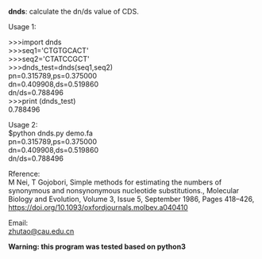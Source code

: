 

**dnds**: calculate the dn/ds value of CDS.


Usage 1:   

\>>>import dnds   
\>>>seq1='CTGTGCACT'  
\>>>seq2='CTATCCGCT'  
\>>>dnds_test=dnds(seq1,seq2)  
pn=0.315789,ps=0.375000  
dn=0.409908,ds=0.519860  
dn/ds=0.788496  
\>>>print (dnds_test)  
0.788496  

Usage 2:   
$python dnds.py demo.fa  
pn=0.315789,ps=0.375000  
dn=0.409908,ds=0.519860  
dn/ds=0.788496  

Rference:  
M Nei, T Gojobori, Simple methods for estimating the numbers of synonymous and nonsynonymous nucleotide substitutions., Molecular Biology and Evolution, Volume 3, Issue 5, September 1986, Pages 418–426, https://doi.org/10.1093/oxfordjournals.molbev.a040410  

Email:  
zhutao@cau.edu.cn

**Warning: this program was tested based on python3**
